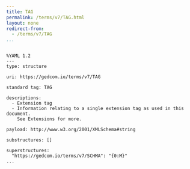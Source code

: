 ```yaml
---
title: TAG
permalink: /terms/v7/TAG.html
layout: none
redirect-from:
  - /terms/v7/TAG
...
```


```

%YAML 1.2
---
type: structure

uri: https://gedcom.io/terms/v7/TAG

standard tag: TAG

descriptions:
  - Extension tag
  - Information relating to a single extension tag as used in this document.
    See Extensions for more.

payload: http://www.w3.org/2001/XMLSchema#string

substructures: []

superstructures:
  "https://gedcom.io/terms/v7/SCHMA": "{0:M}"
...

```
